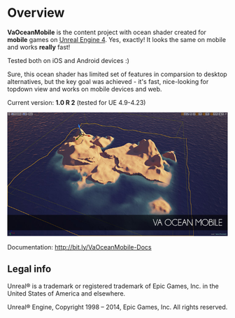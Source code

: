 Overview
========

**VaOceanMobile** is the content project with ocean shader created for **mobile** games on [Unreal Engine 4](https://www.unrealengine.com/). Yes, exactly! It looks the same on mobile and works **really** fast!

Tested both on iOS and Android devices :)

Sure, this ocean shader has limited set of features in comparsion to desktop alternatives, but the key goal was achieved - it's fast, nice-looking for topdown view and works on mobile devices and web.

Current version: **1.0 R 2** (tested for UE 4.9-4.23)

![SCREENSHOT](SCREENSHOT.jpg)

Documentation: http://bit.ly/VaOceanMobile-Docs


Legal info
----------

Unreal® is a trademark or registered trademark of Epic Games, Inc. in the United States of America and elsewhere.

Unreal® Engine, Copyright 1998 – 2014, Epic Games, Inc. All rights reserved.
